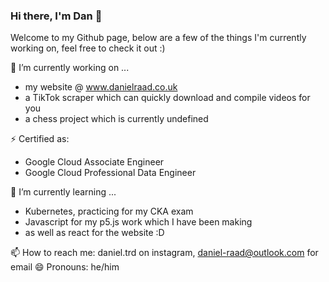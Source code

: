 ### Hi there, I'm Dan 👋
Welcome to my Github page, below are a few of the things I'm currently working on, feel free to check it out :) 

🔭 I’m currently working on ...
- my website @ www.danielraad.co.uk
- a TikTok scraper which can quickly download and compile videos for you 
- a chess project which is currently undefined

⚡ Certified as:
- Google Cloud Associate Engineer 
- Google Cloud Professional Data Engineer

🌱 I’m currently learning ...
- Kubernetes, practicing for my CKA exam 
- Javascript for my p5.js work which I have been making 
- as well as react for the website :D 


📫 How to reach me: daniel.trd on instagram, daniel-raad@outlook.com for email 
😄 Pronouns: he/him 

<!--
**daniel-raad/daniel-raad** is a ✨ _special_ ✨ repository because its `README.md` (this file) appears on your GitHub profile.

Here are some ideas to get you started:

- 🔭 I’m currently working on ...
- 🌱 I’m currently learning ...
- 👯 I’m looking to collaborate on ...
- 🤔 I’m looking for help with ...
- 💬 Ask me about ...
- 📫 How to reach me: ...
- 😄 Pronouns: ...
- ⚡ Fun fact: ...
-->
